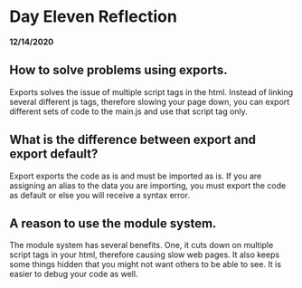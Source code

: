 # Day Eleven Reflection
__12/14/2020__

## How to solve problems using exports.

Exports solves the issue of multiple script tags in the html. Instead of linking several different js tags, therefore slowing your page down, you can export different sets of code to the main.js and use that script tag only. 
## What is the difference between export and export default?

Export exports the code as is and must be imported as is. If you are assigning an alias to the data you are importing, you must export the code as default or else you will receive a syntax error.

## A reason to use the module system.

The module system has several benefits. One, it cuts down on multiple script tags in your html, therefore causing slow web pages. It also keeps some things hidden that you might not want others to be able to see. It is easier to debug your code as well.